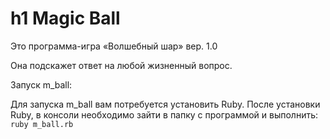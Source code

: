 h1 Magic Ball
 ==============
Это программа-игра «Волшебный шар» вер. 1.0 
 
 Она подскажет ответ на любой жизненный вопрос.

 Запуск m_ball:

Для запуска m_ball вам потребуется установить Ruby.
После установки Ruby, в консоли необходимо зайти в папку с программой и выполнить: `ruby m_ball.rb`
